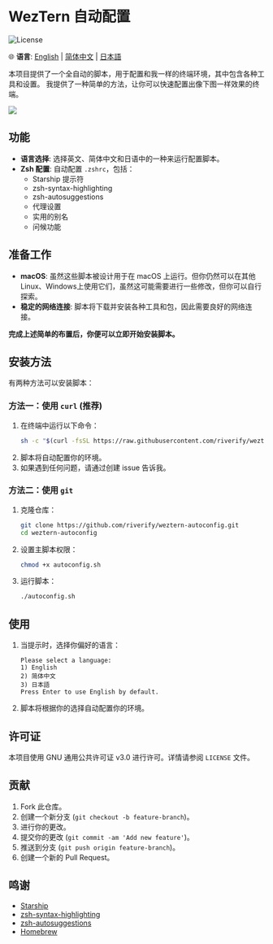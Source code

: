 # WezTern 自动配置

![License](https://img.shields.io/github/license/riverify/weztern-autoconfig)

🌐 **语言**: [English](../README.md) | [简体中文](README.zh-cn.md) | [日本語](README.ja.md)

本项目提供了一个全自动的脚本，用于配置和我一样的终端环境，其中包含各种工具和设置。
我提供了一种简单的方法，让你可以快速配置出像下图一样效果的终端。

<img src="https://github.com/riverify/weztern-autoconfig/blob/main/img/jetpack.png?raw=true">

## 功能

- **语言选择**: 选择英文、简体中文和日语中的一种来运行配置脚本。
- **Zsh 配置**: 自动配置 `.zshrc`，包括：
    - Starship 提示符
    - zsh-syntax-highlighting
    - zsh-autosuggestions
    - 代理设置
    - 实用的别名
    - 问候功能

## 准备工作

- **macOS**: 虽然这些脚本被设计用于在 macOS 上运行。但你仍然可以在其他Linux、Windows上使用它们，虽然这可能需要进行一些修改，但你可以自行探索。
- **稳定的网络连接**: 脚本将下载并安装各种工具和包，因此需要良好的网络连接。

**完成上述简单的布置后，你便可以立即开始安装脚本。**

## 安装方法

有两种方法可以安装脚本：

### 方法一：使用 `curl` (推荐)

1. 在终端中运行以下命令：
    ```sh
    sh -c "$(curl -fsSL https://raw.githubusercontent.com/riverify/weztern-autoconfig/main/autoconfig_curl.sh)"
    ```
2. 脚本将自动配置你的环境。
3. 如果遇到任何问题，请通过创建 issue 告诉我。

### 方法二：使用 `git`

1. 克隆仓库：
    ```sh
    git clone https://github.com/riverify/weztern-autoconfig.git
    cd weztern-autoconfig
    ```

2. 设置主脚本权限：
    ```sh
    chmod +x autoconfig.sh
    ```

3. 运行脚本：
    ```sh
    ./autoconfig.sh
    ```

## 使用

1. 当提示时，选择你偏好的语言：
    ```
    Please select a language:
    1) English
    2) 简体中文
    3) 日本語
    Press Enter to use English by default.
    ```

2. 脚本将根据你的选择自动配置你的环境。

## 许可证

本项目使用 GNU 通用公共许可证 v3.0 进行许可。详情请参阅 `LICENSE` 文件。

## 贡献

1. Fork 此仓库。
2. 创建一个新分支 (`git checkout -b feature-branch`)。
3. 进行你的更改。
4. 提交你的更改 (`git commit -am 'Add new feature'`)。
5. 推送到分支 (`git push origin feature-branch`)。
6. 创建一个新的 Pull Request。

## 鸣谢

- [Starship](https://starship.rs/)
- [zsh-syntax-highlighting](https://github.com/zsh-users/zsh-syntax-highlighting)
- [zsh-autosuggestions](https://github.com/zsh-users/zsh-autosuggestions)
- [Homebrew](https://brew.sh/)